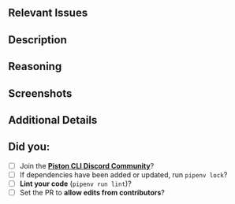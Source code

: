 ## Relevant Issues
<!-- List relevant issue tickets here. -->
<!-- Say "Closes #0" for issues that the PR resolves, replacing 0 with the issue number. -->


## Description
<!-- Describe how you've implemented your changes. -->


## Reasoning
<!-- Outline the reasoning for how it's been implemented. -->


## Screenshots
<!-- Remove this section if the changes don't impact anything user-facing. -->
<!-- You can add images by just copy pasting them directly in the editor. -->


## Additional Details
<!-- Delete this section if not applicable. -->


## Did you:
<!-- These are required when contributing. -->
<!-- Replace [ ] with [x] to mark items as done. -->

- [ ] Join the [**Piston CLI Discord Community**](https://discord.gg/c7dZ4zdGQT)?
- [ ] If dependencies have been added or updated, run `pipenv lock`?
- [ ] **Lint your code** (`pipenv run lint`)?
- [ ] Set the PR to **allow edits from contributors**?
